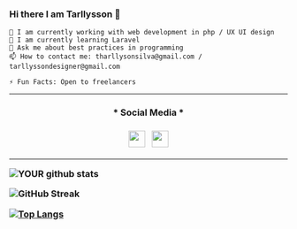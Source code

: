 ### Hi there I am Tarllysson 👋

    🔭 I am currently working with web development in php / UX UI design
    🌱 I am currently learning Laravel
    💬 Ask me about best practices in programming
    📫 How to contact me: tharllysonsilva@gmail.com / tarllyssondesigner@gmail.com
    
    ⚡ Fun Facts: Open to freelancers



<!--![](https://github-readme-stats.vercel.app/api?username=TharllysonSilva&show_icons=true&count_private=true)
[![Top Langs](https://github-readme-stats.vercel.app/api/top-langs/?username=TharllysonSilva&layout=compact)](https://github.com/TharllysonSilva/github-readme-stats)


-- Actual text --



-- Icons --

[1.2]: http://i.imgur.com/wWzX9uB.png (twitter icon without padding)
[2.2]: https://raw.githubusercontent.com/TharllysonSilva/TharllysonSilva/master/linkedin-3-16.png (LinkedIn icon without padding)

<!-- Links to your social media accounts -

[2]: https://www.linkedin.com/in/tharllyson-silva/

### :computer: -->


-----------------------
<h3 align='center'>
* Social Media *
<h3>

<div>
<p align='center'>
<!--<a href="https://bul.github.io/"><img height="30" src="https://image.flaticon.com/icons/svg/3314/3314855.svg"></a>&nbsp;&nbsp;
<a href="https://twitter.com/leoalmeidabs"><img height="30" src="https://github.com/WaylonWalker/WaylonWalker/blob/main/icon/twitter.png?raw=true"></a>&nbsp;&nbsp;-->
<a href="https://instagram.com/tharllysonsilva"><img height="30" src="https://user-images.githubusercontent.com/37451620/118635309-cfe24280-b7a9-11eb-89fd-55e69345e871.png?raw=true"></a>&nbsp;&nbsp;
<a href="https://www.linkedin.com/in/tharllyson-silva/"><img height="30" src="https://github.com/WaylonWalker/WaylonWalker/blob/main/icon/linkedin.png?raw=true"></a>
</div>

 ---

<div>
 <!--   <a href="https://github.com/bulletsentence?tab=repositories">
      <img align="left" src="https://github-readme-stats.vercel.app/api/top-langs/?username=bulletsentence&count_private=true" width="205"/>
    </a>-->
</div>

 
 ![YOUR github stats](https://github-readme-stats.vercel.app/api?username=TharllysonSilva&theme=radical)

 
 
![GitHub Streak](http://github-readme-streak-stats.herokuapp.com?user=TharllysonSilva&hide_border=true&style=centerme&theme=dracula)
    

[![Top Langs](https://github-readme-stats.vercel.app/api/top-langs/?username=tuliofaria&langs_count=8)](https://github.com/tuliofaria/github-readme-stats)
